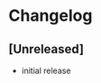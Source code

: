 <!-- Keep a Changelog guide -> https://keepachangelog.com -->

# Changelog

## [Unreleased]

* initial release

